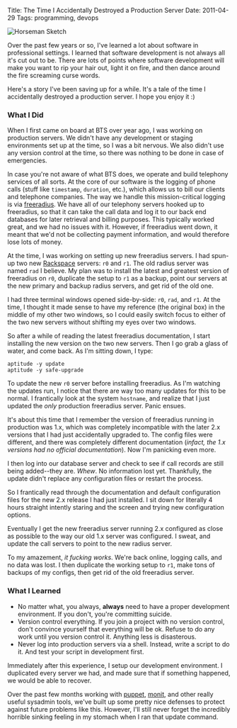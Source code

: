 Title: The Time I Accidentally Destroyed a Production Server
Date: 2011-04-29
Tags: programming, devops


![Horseman Sketch][]


Over the past few years or so, I've learned a lot about software in
professional settings.  I learned that software development is not always all
it's cut out to be.  There are lots of points where software development will
make you want to rip your hair out, light it on fire, and then dance around the
fire screaming curse words.

Here's a story I've been saving up for a while.  It's a tale of the time I
accidentally destroyed a production server.  I hope you enjoy it :)


### What I Did

When I first came on board at BTS over year ago, I was working on production
servers.  We didn't have any development or staging environments set up at the
time, so I was a bit nervous.  We also didn't use any version control at the
time, so there was nothing to be done in case of emergencies.

In case you're not aware of what BTS does, we operate and build telephony
services of all sorts.  At the core of our software is the logging of phone
calls (stuff like `timestamp`, `duration`, etc.), which allows us to bill our
clients and telephone companies.  The way we handle this mission-critical
logging is via [freeradius][].  We have all of our telephony servers hooked up
to freeradius, so that it can take the call data and log it to our back end
databases for later retrieval and billing purposes.  This typically worked
great, and we had no issues with it.  However, if freeradius went down, it
meant that we'd not be collecting payment information, and would therefore lose
lots of money.

At the time, I was working on setting up new freeradius servers.  I had spun-up
two new [Rackspace][] servers: `r0` and `r1`.  The old radius server was named
`rad` I believe.  My plan was to install the latest and greatest version of
freeradius on `r0`, duplicate the setup to `r1` as a backup, point our servers
at the new primary and backup radius servers, and get rid of the old one.

I had three terminal windows opened side-by-side: `r0`, `rad`, and `r1`.  At
the time, I thought it made sense to have my reference (the original box) in
the middle of my other two windows, so I could easily switch focus to either of
the two new servers without shifting my eyes over two windows.

So after a while of reading the latest freeradius documentation, I start
installing the new version on the two new servers.  Then I go grab a glass of
water, and come back.  As I'm sitting down, I type:

```console
aptitude -y update
aptitude -y safe-upgrade
```

To update the new `r0` server before installing freeradius.  As I'm watching
the updates run, I notice that there are way too many updates for this to be
normal.  I frantically look at the system `hostname`, and realize that I just
updated the *only* production freeradius server.  Panic ensues.

It's about this time that I remember the version of freeradius running in
production was 1.x, which was completely incompatible with the later 2.x
versions that I had just accidentally upgraded to.  The config files were
different, and there was completely different documentation (*infact, the 1.x
versions had no official documentation*).  Now I'm panicking even more.

I then log into our database server and check to see if call records are still
being added--they are.  *Whew*.  No information lost yet.  Thankfully, the
update didn't replace any configuration files or restart the process.

So I frantically read through the documentation and default configuration files
for the new 2.x release I had just installed.  I sit down for literally 4 hours
straight intently staring and the screen and trying new configuration options.

Eventually I get the new freeradius server running 2.x configured as close as
possible to the way our old 1.x server was configured.  I sweat, and update the
call servers to point to the new radius server.

To my amazement, *it fucking works*.  We're back online, logging calls, and no
data was lost.  I then duplicate the working setup to `r1`, make tons of
backups of my configs, then get rid of the old freeradius server.


### What I Learned

-   No matter what, you always, **always** need to have a proper development
    environment.  If you don't, you're committing suicide.
-   Version control everything.  If you join a project with no version control,
    don't convince yourself that everything will be ok.  Refuse to do any work
    until you version control it.  Anything less is disasterous.
-   Never log into production servers via a shell.  Instead, write a script to
    do it.  And test your script in development first.

Immediately after this experience, I setup our development environment.  I
duplicated every server we had, and made sure that if something happened, we
would be able to recover.

Over the past few months working with [puppet][], [monit][], and other really
useful sysadmin tools, we've built up some pretty nice defenses to protect
against future problems like this.  However, I'll still never forget the
incredibly horrible sinking feeling in my stomach when I ran that update
command.


  [Horseman Sketch]: |filename|/images/2011/horseman-sketch.png "Horseman Sketch"
  [freeradius]: http://freeradius.org/ "FreeRADIUS"
  [Rackspace]: http://www.rackspace.com/index.php "Rackspace"
  [puppet]: https://puppetlabs.com/ "puppet"
  [monit]: http://mmonit.com/monit/ "monit"
